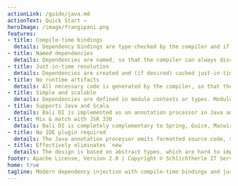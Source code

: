 ```yaml
---
actionLink: /guide/java.md
actionText: Quick Start →
heroImage: /image/frangipani.png
features:
- title: Compile-time bindings
  details: Dependency bindings are type-checked by the compiler and if any dependency is missing or incompatible, an error message is emitted.
- title: Named dependencies
  details: Dependencies are named, so that the compiler can always discern a dependency named "foo" from a "bar", even if they have the same type.
- title: Just-in-time resolution
  details: Dependencies are created and (if desired) cached just-in-time by calling abstract methods, so that your application can startup quickly.
- title: No runtime artifacts
  details: All necessary code is generated by the compiler, so that there are no runtime artifacts, and it doesn't break byte code analysis or transformation tools.
- title: Simple and scalable
  details: Dependencies are defined in module contexts or types. Module types can get composed into large systems by composition or inheritance. 
- title: Supports Java and Scala
  details: Bali DI is implemented as an annotation processor in Java and as a def macro in Scala. You can even use it in mixed Java/Scala projects.
- title: Mix & match with JSR 330
  details: Bali DI is completely complementary to Spring, Guice, Macwire, CDI or any other JSR 330 implementation, so that you can use both in the same project.
- title: No IDE plugin required
  details: The Java annotation processor emits formatted source code, so that you can easily inspect your dependency bindings and their caching.
- title: Effectively eliminates `new`
  details: The design is based on abstract types, which are hard to implement manually. This is an effective deterrent to accidentally call `new` on a dependency type.
footer: Apache License, Version 2.0 | Copyright © Schlichtherle IT Services
home: true
tagline: Modern dependency injection with compile-time bindings and just-in-time resolution for Java and Scala.
---
```


